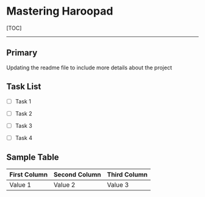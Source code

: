 # Mastering Haroopad
[TOC]

---

## Primary
Updating the readme file to include more details about the project




## Task List
- [ ] Task 1
- [ ] Task 2
- [ ] Task 3
- [ ] Task 4


## Sample Table
First Column | Second Column | Third Column | 
--- | --- | --- |
Value 1 | Value 2 | Value 3 

